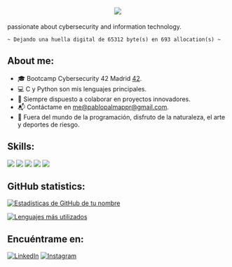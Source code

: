
<h1 align="center">
    <a href="https://git.io/typing-svg">
        <img src="https://readme-typing-svg.herokuapp.com?lines=Welcome+to+Pablo+Palma's+GitHub&center=true&size=30">
    </a>
</h1>


passionate about cybersecurity and information technology.

```
~ Dejando una huella digital de 65312 byte(s) en 693 allocation(s) ~
```

## About me:
- 🎓 Bootcamp Cybersecurity 42 Madrid [42](https://www.42.fr/en/).
- 💻 C y Python son mis lenguajes principales.
- 🌿 Siempre dispuesto a colaborar en proyectos innovadores.
- 📬 Contáctame en [me@pablopalmappr@gmail.com](mailto:pablopalmappr@gmail.com).
- 🌿 Fuera del mundo de la programación, disfruto de la naturaleza, el arte y deportes de riesgo.

## Skills:

<p align="left">
  <img src="https://img.shields.io/badge/C-%2300599C.svg?&style=for-the-badge&logo=c&logoColor=white"/>
  <img src="https://img.shields.io/badge/C++-%2300599C.svg?&style=for-the-badge&logo=c%2B%2B&logoColor=white"/>
  <img src="https://img.shields.io/badge/Python-%233776AB.svg?&style=for-the-badge&logo=python&logoColor=white"/>
  <img src="https://img.shields.io/badge/Git-%23F05033.svg?&style=for-the-badge&logo=git&logoColor=white"/>
  <img src="https://img.shields.io/badge/Linux-%23FCC624.svg?&style=for-the-badge&logo=linux&logoColor=black"/>
</p>

## GitHub statistics:

[![Estadísticas de GitHub de tu nombre](https://github-readme-stats.vercel.app/api?username=tu_nombre_de_usuario&theme=tokyonight&show_icons=true)](https://github.com/Pablo-Palma)

[![Lenguajes más utilizados](https://github-readme-stats.vercel.app/api/top-langs/?username=Pablo-Palma&theme=tokyonight)](https://github.com/tu_nombre_de_usuario)

## Encuéntrame en:

[![LinkedIn](https://img.shields.io/badge/LinkedIn-%230077B5.svg?&style=for-the-badge&logo=linkedin&logoColor=white)](https://www.linkedin.com/in/Pablo-Palma/)
[![Instagram](https://img.shields.io/badge/Instagram-%23E4405F.svg?&style=for-the-badge&logo=instagram&logoColor=white)](https://www.instagram.com/pablopalmappr)

